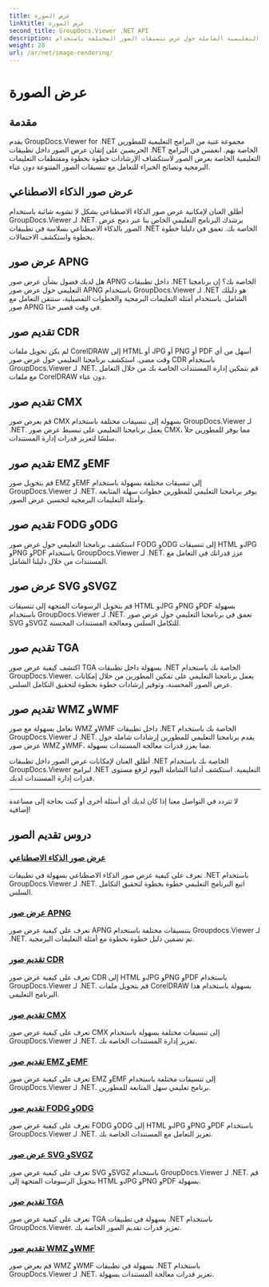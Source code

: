 ```yaml
---
title: عرض الصورة
linktitle: عرض الصورة
second_title: GroupDocs.Viewer .NET API
description: اكتشف البرامج التعليمية الشاملة حول عرض تنسيقات الصور المختلفة باستخدام GroupDocs.Viewer لـ .NET. من الذكاء الاصطناعي إلى WMF، تعلم التكامل السلس وأمثلة الترميز.
weight: 28
url: /ar/net/image-rendering/
---
```


# عرض الصورة


## مقدمة

يقدم GroupDocs.Viewer for .NET مجموعة غنية من البرامج التعليمية للمطورين الحريصين على إتقان عرض الصور داخل تطبيقات .NET الخاصة بهم. انغمس في البرامج التعليمية الخاصة بعرض الصور لاستكشاف الإرشادات خطوة بخطوة ومقتطفات التعليمات البرمجية ونصائح الخبراء للتعامل مع تنسيقات الصور المتنوعة دون عناء.

## عرض صور الذكاء الاصطناعي
أطلق العنان لإمكانية عرض صور الذكاء الاصطناعي بشكل لا تشوبه شائبة باستخدام GroupDocs.Viewer لـ .NET. يرشدك البرنامج التعليمي الخاص بنا عبر دمج عرض الصور بالذكاء الاصطناعي بسلاسة في تطبيقات .NET الخاصة بك. تعمق في دليلنا خطوة بخطوة واستكشف الاحتمالات.

## عرض صور APNG
هل لديك فضول بشأن عرض صور APNG داخل تطبيقات .NET الخاصة بك؟ إن برنامجنا التعليمي حول عرض صور APNG باستخدام GroupDocs.Viewer لـ .NET هو دليلك الشامل. باستخدام أمثلة التعليمات البرمجية والخطوات التفصيلية، ستتقن التعامل مع صور APNG في وقت قصير جدًا.

## تقديم صور CDR
لم يكن تحويل ملفات CorelDRAW إلى HTML أو JPG أو PNG أو PDF أسهل من أي وقت مضى. استكشف برنامجنا التعليمي حول عرض صور CDR باستخدام GroupDocs.Viewer لـ .NET. قم بتمكين إدارة المستندات الخاصة بك من خلال التعامل مع ملفات CorelDRAW دون عناء.

## تقديم صور CMX
قم بعرض صور CMX بسهولة إلى تنسيقات مختلفة باستخدام GroupDocs.Viewer لـ .NET. يعمل برنامجنا التعليمي على تبسيط عرض صور CMX، مما يوفر للمطورين حلاً سلسًا لتعزيز قدرات إدارة المستندات.

## تقديم صور EMZ وEMF
قم بتحويل صور EMZ وEMF إلى تنسيقات مختلفة بسهولة باستخدام GroupDocs.Viewer لـ .NET. يوفر برنامجنا التعليمي للمطورين خطوات سهلة المتابعة وأمثلة التعليمات البرمجية لتحسين عرض الصور.

## تقديم صور FODG وODG
استكشف برنامجنا التعليمي حول عرض صور FODG وODG إلى تنسيقات HTML وJPG وPNG وPDF باستخدام GroupDocs.Viewer لـ .NET. عزز قدراتك في التعامل مع المستندات من خلال دليلنا الشامل.

## عرض صور SVG وSVGZ
قم بتحويل الرسومات المتجهة إلى تنسيقات HTML وJPG وPNG وPDF بسهولة باستخدام GroupDocs.Viewer لـ .NET. تعمق في برنامجنا التعليمي حول عرض صور SVG وSVGZ للتكامل السلس ومعالجة المستندات المحسنة.

## تقديم صور TGA
اكتشف كيفية عرض صور TGA بسهولة داخل تطبيقات .NET الخاصة بك باستخدام GroupDocs.Viewer. يعمل برنامجنا التعليمي على تمكين المطورين من خلال إمكانات عرض الصور المحسنة، وتوفير إرشادات خطوة بخطوة لتحقيق التكامل السلس.

## تقديم صور WMZ وWMF
تعامل بسهولة مع صور WMZ وWMF داخل تطبيقات .NET الخاصة بك باستخدام GroupDocs.Viewer لـ .NET. يقدم برنامجنا التعليمي للمطورين إرشادات شاملة حول عرض صور WMZ وWMF، مما يعزز قدرات معالجة المستندات بسهولة.

أطلق العنان لإمكانات عرض الصور داخل تطبيقات .NET الخاصة بك باستخدام GroupDocs.Viewer لبرامج .NET التعليمية. استكشف أدلتنا الشاملة اليوم لرفع مستوى قدرات إدارة المستندات لديك.

---

لا تتردد في التواصل معنا إذا كان لديك أي أسئلة أخرى أو كنت بحاجة إلى مساعدة إضافية!
## دروس تقديم الصور
### [عرض صور الذكاء الاصطناعي](./render-ai-images/)
تعرف على كيفية عرض صور الذكاء الاصطناعي بسهولة في تطبيقات .NET باستخدام GroupDocs.Viewer لـ .NET. اتبع البرنامج التعليمي خطوة بخطوة لتحقيق التكامل السلس.
### [عرض صور APNG](./render-apng-images/)
تعرف على كيفية عرض صور APNG بتنسيقات مختلفة باستخدام Groupdocs.Viewer لـ .NET. تم تضمين دليل خطوة بخطوة مع أمثلة التعليمات البرمجية.
### [تقديم صور CDR](./render-cdr-images/)
تعرف على كيفية عرض صور CDR إلى HTML وJPG وPNG وPDF باستخدام GroupDocs.Viewer لـ .NET. قم بتحويل ملفات CorelDRAW بسهولة باستخدام هذا البرنامج التعليمي.
### [تقديم صور CMX](./render-cmx-images/)
تعرف على كيفية عرض صور CMX إلى تنسيقات مختلفة بسهولة باستخدام GroupDocs.Viewer لـ .NET. تعزيز إدارة المستندات الخاصة بك.
### [تقديم صور EMZ وEMF](./render-emz-emf-images/)
تعرف على كيفية عرض صور EMZ وEMF إلى تنسيقات مختلفة باستخدام GroupDocs.Viewer لـ .NET. برنامج تعليمي سهل المتابعة للمطورين.
### [تقديم صور FODG وODG](./render-fodg-odg-images/)
تعرف على كيفية عرض صور FODG وODG إلى HTML وJPG وPNG وPDF باستخدام GroupDocs.Viewer لـ .NET. تعزيز التعامل مع المستندات الخاصة بك.
### [عرض صور SVG وSVGZ](./render-svg-svgz-images/)
تعرف على كيفية عرض صور SVG وSVGZ باستخدام GroupDocs.Viewer لـ .NET. قم بتحويل الرسومات المتجهة إلى HTML وJPG وPNG وPDF بسهولة.
### [تقديم صور TGA](./render-tga-images/)
تعرف على كيفية عرض صور TGA بسهولة في تطبيقات .NET باستخدام GroupDocs.Viewer. تعزيز قدرات تقديم الصور الخاصة بك.
### [تقديم صور WMZ وWMF](./render-wmz-wmf-images/)
قم بعرض صور WMZ وWMF بسهولة في تطبيقات .NET باستخدام GroupDocs.Viewer لـ .NET. تعزيز قدرات معالجة المستندات بسهولة.